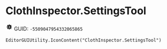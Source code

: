 # ClothInspector.SettingsTool
![](/img/ClothInspector.SettingsTool.png)
GUID: `-5509047954332065865`
```
EditorGUIUtility.IconContent("ClothInspector.SettingsTool")
```
